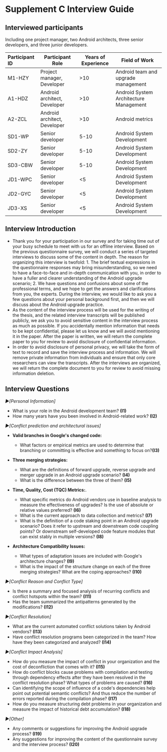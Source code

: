 # Supplement C Interview Guide

## Interviewed participants

Including one project manager, two Android architects, three senior developers, and three junior developers. 

| Participant ID | Participant Role             | Years of Experience | Field of Work                          |
| :------------- | ---------------------------- | ------------------- | -------------------------------------- |
| M1-HZY         | Project manager, Developer   | >10                 | Android team and upgrade management    |
| A1-HDZ         | Android architect, Developer | >10                 | Android System Architecture Management |
| A2-ZCL         | Android architect, Developer | >10                 | Android metrics                        |
| SD1-WP         | Senior developer             | 5-10                | Android System Development             |
| SD2-ZY         | Senior developer             | 5-10                | Android System Development             |
| SD3-CBW        | Senior developer             | 5-10                | Android System Development             |
| JD1-WPC        | Senior developer             | <5                  | Android System Development             |
| JD2-GYC        | Senior developer             | <5                  | Android System Development             |
| JD3-XS         | Senior developer             | <5                  | Android System Development             |

## Interview Introduction

- Thank you for your participation in our survey and for taking time out of your busy schedule to meet with us for an offline interview. Based on the previous questionnaire survey, we will conduct a series of targeted interviews to discuss some of the content in depth. The reason for organizing this interview is twofold: 1. The brief textual expressions in the questionnaire responses may bring misunderstanding, so we need to have a face-to-face and in-depth communication with you, in order to have a fuller and clearer understanding of the Android upgrade scenario; 2. We have questions and confusions about some of the professional terms, and we hope to get the answers and clarifications from you, the experts. During the interview, we would like to ask you a few questions about your personal background first, and then we will discuss about the Android upgrade practice.
- As the content of the interview process will be used for the writing of the thesis, and the related interview transcripts will be published publicly, we ask you to avoid sensitive content in the interview process as much as possible. If you accidentally mention information that needs to be kept confidential, please let us know and we will avoid mentioning it in the paper. After the paper is written, we will return the complete paper to you for review to avoid disclosure of confidential information.
- In order to avoid disclosure of personal privacy, we will take the form of text to record and save the interview process and information. We will remove private information from individuals and ensure that only core researchers can view the transcripts. After the interviews are organized, we will return the complete document to you for review to avoid missing information deletion.




## Interview Questions

*►[Personal Information]*

- What is your role in the Android development team? **(I1)**
- How many years have you been involved in Android-related work? **(I2)**

*►[Conflict prediction and architectural issues]*

- **Valid branches in Google's changed code:** 
   - What factors or empirical metrics are used to determine that branching or committing is effective and something to focus on?**(I3)**
   
- **Three merging strategies:**
   - What are the definitions of forward upgrade, reverse upgrade and merger upgrade in an Android upgrade scenario? **(I4)**
   - What is the difference between the three of them? **(I5)**

- **Time, Quality, Cost (TQC) Metrics:**.
   - What specific metrics do Android vendors use in baseline analysis to measure the effectiveness of upgrades? Is the use of absolute or relative values preferred? **(I6)**
   - What is the current approach to data collection and metrics? **(I7)**
   - What is the definition of a code staking point in an Android upgrade scenario? Does it refer to upstream and downstream code coupling points? Or downstream self-developed code feature modules that can exist stably in multiple versions? **(I8)**

- **Architecture Compatibility Issues:**
   - What types of adaptation issues are included with Google's architecture changes? **(I9)**
   - What is the impact of the structure change on each of the three merging strategies? What are the coping approaches? **(I10)**


*►[Conflict Reason and Conflict Type]*

- Is there a summary and focused analysis of recurring conflicts and conflict hotspots within the team?  **(I11)**
- Has the team summarized the antipatterns generated by the modifications? **(I12)**

*►[Conflict Resolution]*

- What are the current automated conflict solutions taken by Android vendors?  **(I13)**
- Have conflict resolution programs been categorized in the team? How have they been categorized and analyzed? **(I14)**

*►[Conflict Impact Analysis]*

- How do you measure the impact of conflict in your organization and the cost of deconfliction that comes with it? **(I15)**
- How do conflict blocks cause problems with compilation and testing through dependency effects after they have been resolved in the conflict resolution phase? What types of problems are caused? **(I16)**
- Can identifying the scope of influence of a code's dependencies help point out potential semantic conflicts? And thus reduce the number of errors reported during the compilation phase? **(I17)**
- How do you measure structuring debt problems in your organization and measure the impact of historical debt accumulation? **(I18)**

*►[Other]*

- Any comments or suggestions for improving the Android upgrade process? **(I19)**
- Any suggestions for improving the content of the questionnaire survey and the interview process? **(I20)**

